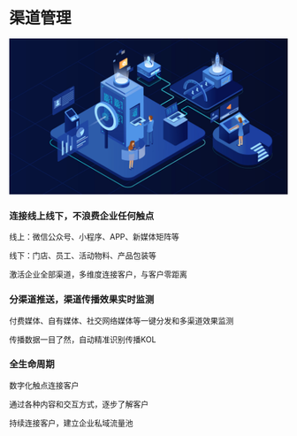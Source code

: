# 渠道管理

![](../.gitbook/assets/image%20%28189%29.png)

### 连接线上线下，不浪费企业任何触点

线上：微信公众号、小程序、APP、新媒体矩阵等

线下：门店、员工、活动物料、产品包装等

激活企业全部渠道，多维度连接客户，与客户零距离

### 分渠道推送，渠道传播效果实时监测

付费媒体、自有媒体、社交网络媒体等一键分发和多渠道效果监测

传播数据一目了然，自动精准识别传播KOL

### 全生命周期

数字化触点连接客户

通过各种内容和交互方式，逐步了解客户

持续连接客户，建立企业私域流量池

